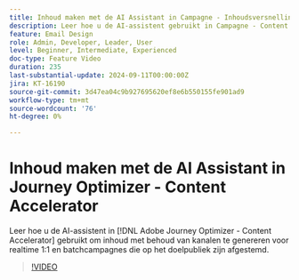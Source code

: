 ```yaml
---
title: Inhoud maken met de AI Assistant in Campagne - Inhoudsversnelling
description: Leer hoe u de AI-assistent gebruikt in Campagne - Content Accelerator om inhoud met behoud van kanalen te genereren voor realtime 1:1 en batchcampagnes die op de doelgroep reageren.
feature: Email Design
role: Admin, Developer, Leader, User
level: Beginner, Intermediate, Experienced
doc-type: Feature Video
duration: 235
last-substantial-update: 2024-09-11T00:00:00Z
jira: KT-16190
source-git-commit: 3d47ea04c9b927695620ef8e6b550155fe901ad9
workflow-type: tm+mt
source-wordcount: '76'
ht-degree: 0%

---
```



# Inhoud maken met de AI Assistant in Journey Optimizer - Content Accelerator

Leer hoe u de AI-assistent in [!DNL Adobe Journey Optimizer - Content Accelerator] gebruikt om inhoud met behoud van kanalen te genereren voor realtime 1:1 en batchcampagnes die op het doelpubliek zijn afgestemd.

>[!VIDEO](https://video.tv.adobe.com/v/3433552/?learn=on)

